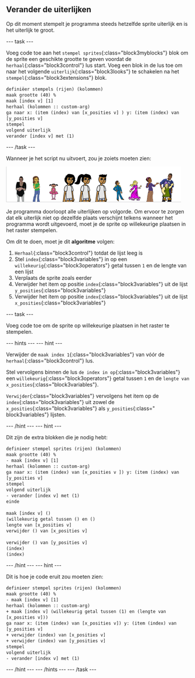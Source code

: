 ## Verander de uiterlijken

Op dit moment stempelt je programma steeds hetzelfde sprite uiterlijk en is het uiterlijk te groot.

\--- task \---

Voeg code toe aan het `stempel sprites`{:class="block3myblocks"} blok om de sprite een geschikte grootte te geven voordat de `herhaal`{:class="block3control"} lus start. Voeg een blok in de lus toe om naar het volgende `uiterlijk`{:class="block3looks"} te schakelen na het `stempel`{:class="block3extensions"} blok.

```blocks3
definiëer stempels (rijen) (kolommen)
maak grootte (40) %
maak [index v] [1]
herhaal (kolommen :: custom-arg)
ga naar x: (item (index) van [x_posities v] ) y: (item (index) van [y_posities v]
stempel
volgend uiterlijk
verander [index v] met (1)
```

\--- /task \---

Wanneer je het script nu uitvoert, zou je zoiets moeten zien:

![veranderde sprites](images/changed_sprites.png)

Je programma doorloopt alle uiterlijken op volgorde. Om ervoor te zorgen dat elk uiterlijk niet op dezelfde plaats verschijnt telkens wanneer het programma wordt uitgevoerd, moet je de sprite op willekeurige plaatsen in het raster stempelen.

Om dit te doen, moet je dit **algoritme** volgen:

1. `Herhaal`{:class="block3control"} totdat de lijst leeg is
2. Stel `index`{:class="block3variables"} in op een `willekeurig`{:class="block3operators"} getal tussen `1` en de lengte van een lijst
3. Verplaats de sprite zoals eerder
4. Verwijder het item op positie `index`{:class="block3variables"} uit de lijst `y_posities`{:class="block3variables"}
5. Verwijder het item op positie `index`{:class="block3variables"} uit de lijst `x_posities`{:class="block3variables"}

\--- task \---

Voeg code toe om de sprite op willekeurige plaatsen in het raster te stempelen.

\--- hints \--- \--- hint \---

Verwijder de `maak index 1`{:class="block3variables"} van vóór de `herhaal`{:class="block3control"} lus.

Stel vervolgens binnen de lus `de index in op`{:class="block3variables"} een `willekeurig`{:class="block3operators"} getal tussen `1` en de `lengte van x_posities`{:class="block3variables"}.

`Verwijder`{:class="block3variables"} vervolgens het item op de `index`{:class="block3variables"} uit zowel de `x_posities`{:class="block3variables"} als `y_posities`{:class=" block3variables"} lijsten.

\--- /hint \--- \--- hint \---

Dit zijn de extra blokken die je nodig hebt:

```blocks3
definieer stempel sprites (rijen) (kolommen)
maak grootte (40) %
- maak [index v] [1]
herhaal (kolommen :: custom-arg)
ga naar x: (item (index) van [x_posities v ]) y: (item (index) van [y_posities v]
stempel
volgend uiterlijk
- verander [index v] met (1)
einde

maak [index v] ()
(willekeurig getal tussen () en ()
lengte van [x_posities v]
verwijder () van [x_posities v]

verwijder () van [y_posities v]
(index)
(index)
```

\--- /hint \--- \--- hint \---

Dit is hoe je code eruit zou moeten zien:

```blocks3
definieer stempel sprites (rijen) (kolommen)
maak grootte (40) %
- maak [index v] [1]
herhaal (kolommen :: custom-arg)
+ maak [index v] (willekeurig getal tussen (1) en (lengte van [x_posities v]))
ga naar x: (item (index) van [x_posities v]) y: (item (index) van [y_posities v]
+ verwijder (index) van [x_posities v]
+ verwijder (index) van [y_posities v]
stempel
volgend uiterlijk
- verander [index v] met (1)
```

\--- /hint \--- \--- /hints \--- \--- /task \---